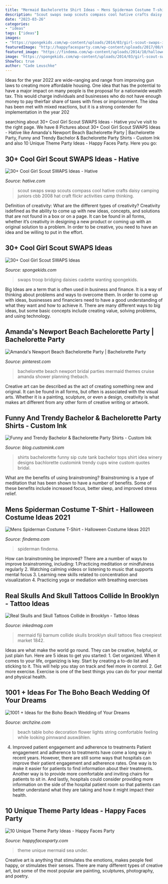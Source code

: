 ```yaml
---
title: "Mermaid Bachelorette Shirt Ideas ~ Mens Spiderman Costume T-shirt"
description: "Scout swaps swap scouts compass cool hative crafts daisy camping juniors cbb 2008 hat craft flickr activities camp thinking"
date: "2023-03-26"
categories:
- "ideas"
tags: ["ideas"]
images:
- "https://spongekids.com/wp-content/uploads/2014/03/girl-scout-swaps-ideas/13-troop-necklaces-girl-scout-swaps.jpg"
featuredImage: "http://happyfacesparty.com/wp-content/uploads/2017/08/061afc44f5c3b002e46f9fed9352737d.jpg"
featured_image: "https://findema.com/wp-content/uploads/2014/10/halloween_20147510.jpg"
image: "https://spongekids.com/wp-content/uploads/2014/03/girl-scout-swaps-ideas/13-troop-necklaces-girl-scout-swaps.jpg"
ShowToc: true
author: "Cade Leuschke"
---
```



Ideas for the year 2022 are wide-ranging and range from improving gun laws to creating more affordable housing. One idea that has the potential to have a major impact on many people is the proposal for a nationwide wealth tax. This would charge individuals and businesses who do not have enough money to pay theirfair share of taxes with fines or imprisonment. The idea has been met with mixed reactions, but it is a strong contender for implementation in the year 202
	

		
searching about 30+ Cool Girl Scout SWAPS Ideas - Hative you've visit to the right page. We have 8 Pictures about 30+ Cool Girl Scout SWAPS Ideas - Hative like Amanda&#039;s Newport Beach Bachelorette Party | Bachelorette Party, Funny and Trendy Bachelor &amp; Bachelorette Party Shirts - Custom Ink and also 10 Unique Theme Party Ideas - Happy Faces Party. Here you go:
		
    
## 30+ Cool Girl Scout SWAPS Ideas - Hative

<img loading=lazy src="https://hative.com/wp-content/uploads/2014/03/girl-scout-swaps-ideas/17-compass-girl-scout-swaps.jpg" onerror="this.onerror=null;this.src='https://tse1.mm.bing.net/th?id=OIP.P2lyx9flnDWqw6DBVm6I9wHaE7&amp;pid=15.1';" alt="30+ Cool Girl Scout SWAPS Ideas - Hative">

_Source: hative.com_

>scout swaps swap scouts compass cool hative crafts daisy camping juniors cbb 2008 hat craft flickr activities camp thinking. 

	

Definition of creativity: What are the different types of creativity?
Creativity isdefined as the ability to come up with new ideas, concepts, and solutions that are not found in a box or on a page. It can be found in all forms, whether it’s creativity in designing a new product or coming up with an original solution to a problem. In order to be creative, you need to have an idea and be willing to put in the effort.

    
## 30+ Cool Girl Scout SWAPS Ideas

<img loading=lazy src="https://spongekids.com/wp-content/uploads/2014/03/girl-scout-swaps-ideas/13-troop-necklaces-girl-scout-swaps.jpg" onerror="this.onerror=null;this.src='https://tse2.mm.bing.net/th?id=OIP.lG-xGAPb1MoHzTXFi6kv8AHaJ4&amp;pid=15.1';" alt="30+ Cool Girl Scout SWAPS Ideas">

_Source: spongekids.com_

>swaps troop bridging daisies cadette wanting spongekids. 

	

Big Ideas are a term that is often used in business and finance. It is a way of thinking about problems and ways to overcome them. In order to come up with ideas, businesses and financiers need to have a good understanding of what they want and how to achieve it. There are many different ways to big ideas, but some basic concepts include creating value, solving problems, and using technology.

    
## Amanda&#039;s Newport Beach Bachelorette Party | Bachelorette Party

<img loading=lazy src="https://s-media-cache-ak0.pinimg.com/736x/36/cf/08/36cf0852a9ff4e7e29cb589f4e8abccc--beach-bachelorette-parties-bachelorette-ideas.jpg" onerror="this.onerror=null;this.src='https://tse1.mm.bing.net/th?id=OIP.1wwaqlvwXwzd-IN5GC2xWQHaLH&amp;pid=15.1';" alt="Amanda&#039;s Newport Beach Bachelorette Party | Bachelorette Party">

_Source: pinterest.com_

>bachelorette beach newport bridal parties mermaid themes cruise amanda shower planning thebach. 

	

Creative art can be described as the act of creating something new and original. It can be found in all forms, but often is associated with the visual arts. Whether it is a painting, sculpture, or even a design, creativity is what makes art different from any other form of creative writing or artwork.

    
## Funny And Trendy Bachelor &amp; Bachelorette Party Shirts - Custom Ink

<img loading=lazy src="https://blog.customink.com/wp-content/uploads/2017/05/whenisip-BG-01.png" onerror="this.onerror=null;this.src='https://tse4.mm.bing.net/th?id=OIP.h-X3mkU562xKgNF3AHN2eQHaJ4&amp;pid=15.1';" alt="Funny and Trendy Bachelor &amp; Bachelorette Party Shirts - Custom Ink">

_Source: blog.customink.com_

>shirts bachelorette funny sip cute tank bachelor tops shirt idea winery designs bachlorette customink trendy cups wine custom quotes bridal. 

	

What are the benefits of using brainstroming?
Brainstroming is a type of meditation that has been shown to have a number of benefits. Some of these benefits include increased focus, better sleep, and improved stress relief.

    
## Mens Spiderman Costume T-Shirt - Halloween Costume Ideas 2021

<img loading=lazy src="https://findema.com/wp-content/uploads/2014/10/halloween_20147510.jpg" onerror="this.onerror=null;this.src='https://tse3.mm.bing.net/th?id=OIP.cyvMJG_37NAqmwWHk1j_YQHaKl&amp;pid=15.1';" alt="Mens Spiderman Costume T-Shirt - Halloween Costume Ideas 2021">

_Source: findema.com_

>spiderman findema. 

	

How can brainstroming be improved?
There are a number of ways to improve brainstroming, including: 
1.Practicing meditation or mindfulness regularly 
2. Watching calming videos or listening to music that supports mental focus 
3. Learning new skills related to concentration and visualization 
4. Practicing yoga or mediation with breathing exercises 

    
## Real Skulls And Skull Tattoos Collide In Brooklyn - Tattoo Ideas

<img loading=lazy src="https://www.inkedmag.com/.image/ar_3:2%2Cc_limit%2Ccs_srgb%2Cfl_progressive%2Cq_auto:good%2Cw_700/MTU5MDMyMTk5NTE3MDU0NjEz/31030666770_195e0eef09_b.jpg" onerror="this.onerror=null;this.src='https://tse3.mm.bing.net/th?id=OIP.Bibd0oipJ93QIg4WJzJeIAHaFj&amp;pid=15.1';" alt="Real Skulls and Skull Tattoos Collide in Brooklyn - Tattoo Ideas">

_Source: inkedmag.com_

>mermaid fiji barnum collide skulls brooklyn skull tattoos flea creepiest market 1842. 

	

Ideas are what make the world go round. They can be creative, helpful, or just plain fun. Here are 5 ideas to get you started: 1. Get organized. When it comes to your life, organizing is key. Start by creating a to-do list and sticking to it. This will help you stay on track and feel more in control. 2. Get more exercise. Exercise is one of the best things you can do for your mental and physical health.

    
## 1001 + Ideas For The Boho Beach Wedding Of Your Dreams

<img loading=lazy src="http://archzine.com/wp-content/uploads/2018/04/big-rectangular-table-with-flower-vases-candles-cutlery-napkins-and-glasses-placed-on-fine-sand-near-the-sea-beach-wedding-decoration-lit-string-lights-in-the-background.jpg" onerror="this.onerror=null;this.src='https://tse3.mm.bing.net/th?id=OIP.LSRnLlAsRJcG-cYKYToWAQHaLH&amp;pid=15.1';" alt="1001 + Ideas for the Boho Beach Wedding of Your Dreams">

_Source: archzine.com_

>beach table boho decoration flower lights string comfortable feeling while looking pinnwand auswählen. 

	

4) Improved patient engagement and adherence to treatments
Patient engagement and adherence to treatments have come a long way in recent years. However, there are still some ways that hospitals can improve their patient engagement and adherence rates. One way is to make it easier for patients to find information about their treatments. Another way is to provide more comfortable and inviting chairs for patients to sit in. And lastly, hospitals could consider providing more information on the side of the hospital patient room so that patients can better understand what they are taking and how it might impact their health.

    
## 10 Unique Theme Party Ideas - Happy Faces Party

<img loading=lazy src="http://happyfacesparty.com/wp-content/uploads/2017/08/061afc44f5c3b002e46f9fed9352737d.jpg" onerror="this.onerror=null;this.src='https://tse4.mm.bing.net/th?id=OIP.LtvcQbEKNtQZ_01sy3iDNQHaLH&amp;pid=15.1';" alt="10 Unique Theme Party Ideas - Happy Faces Party">

_Source: happyfacesparty.com_

>theme unique mermaid sea under. 

	

Creative art is anything that stimulates the emotions, makes people feel happy, or stimulates their senses. There are many different types of creative art, but some of the most popular are painting, sculptures, photography, and poetry.

